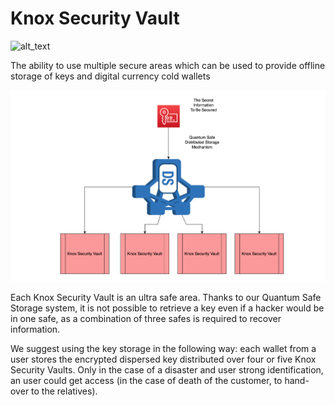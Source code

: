 # Knox Security Vault

![alt_text](img/security_vault.png )


The ability to use multiple secure areas which can be used to provide offline storage of keys and digital currency cold wallets


![alt_text](img/distributed_storage.png )


Each Knox Security Vault is an ultra safe area. Thanks to our Quantum Safe Storage system, it is not possible to retrieve a key even if a hacker would be in one safe, as a combination of three safes is required to recover information.

We suggest using the key storage in the following way: each wallet from a user stores the encrypted dispersed key distributed over four or five Knox Security Vaults. Only in the case of a disaster and user strong identification, an user could get access (in the case of death of the customer, to hand-over to the relatives).